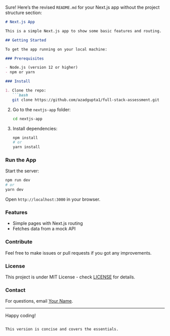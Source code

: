 Sure! Here’s the revised `README.md` for your Next.js app without the project structure section:

```markdown
# Next.js App

This is a simple Next.js app to show some basic features and routing.

## Getting Started

To get the app running on your local machine:

### Prerequisites

- Node.js (version 12 or higher)
- npm or yarn

### Install

1. Clone the repo:
   ```bash
   git clone https://github.com/azadgupta1/full-stack-assessment.git
   ```

2. Go to the `nextjs-app` folder:
   ```bash
   cd nextjs-app
   ```

3. Install dependencies:
   ```bash
   npm install
   # or
   yarn install
   ```

### Run the App

Start the server:
```bash
npm run dev
# or
yarn dev
```

Open `http://localhost:3000` in your browser.

### Features

- Simple pages with Next.js routing
- Fetches data from a mock API

### Contribute

Feel free to make issues or pull requests if you got any improvements.

### License

This project is under MIT License - check [LICENSE](LICENSE) for details.

### Contact

For questions, email [Your Name](your-email@example.com).

---

Happy coding!
```

This version is concise and covers the essentials.
